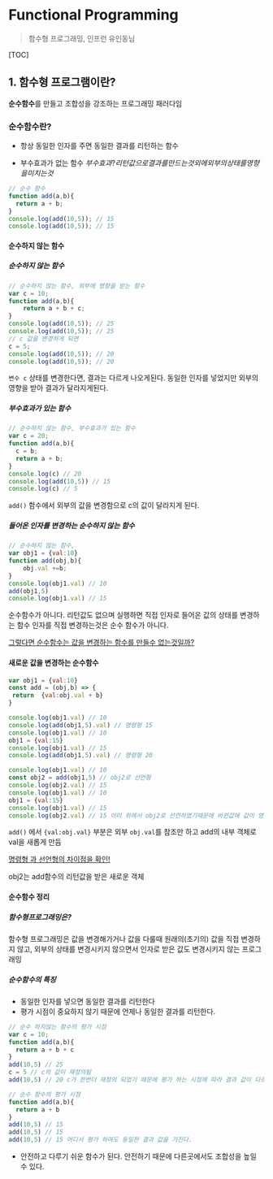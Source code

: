 # Functional Programming

> 함수형 프로그래밍, 인프런 유인동님 

[TOC]


## 1. 함수형 프로그램이란?

**순수함수**를 만들고 조합성을 강조하는 프로그래밍 패러다임

### 순수함수란?

- 항상 동일한 인자를 주면 동일한 결과를 리턴하는 함수

- 부수효과가 없는 함수 
  $부수효과? 리턴값으로 결과를 만드는것 외에 외부의 상태를 영향을 미치는것$ 

```javascript
// 순수 함수
function add(a,b){
  return a + b;
}
console.log(add(10,5)); // 15
console.log(add(10,5)); // 15
```



#### 순수하지 않는 함수

##### 순수하지 않는 함수

```javascript
// 순수하지 않는 함수, 외부에 영향을 받는 함수
var c = 10;
function add(a,b){
	return a + b + c;
}
console.log(add(10,5)); // 25
console.log(add(10,5)); // 25
// c 값을 변경하게 되면
c = 5;
console.log(add(10,5)); // 20
console.log(add(10,5)); // 20
```

`변수 c` 상태를 변경한다면, 결과는 다르게 나오게된다. 동일한 인자를 넣었지만 외부의 영향을 받아 결과가 달라지게된다.



##### 부수효과가 있는 함수

```javascript
// 순수하지 않는 함수, 부수효과가 있는 함수
var c = 20;
function add(a,b){
  c = b;
  return a + b;
}
console.log(c) // 20
console.log(add(10,5)) // 15
console.log(c) // 5

```

`add()` 함수에서 외부의 값을 변경함으로 c의 값이 달라지게 된다.



##### 들어온 인자를 변경하는  순수하지 않는 함수

```javascript
// 순수하지 않는 함수, 
var obj1 = {val:10}
function add(obj,b){
	obj.val +=b;
}
console.log(obj1.val) // 10
add(obj1,5)
console.log(obj1.val) // 15

```

순수함수가 아니다. 리턴값도 없으며 실행하면 직접 인자로 들어온 값의 상태를 변경하는 함수
인자를 직접 변경하는것은 순수 함수가 아니다.

<u>그렇다면 순수함수는 값을 변경하는 함수를 만들수 없는것일까?</u>

#### 새로운 값을 변경하는 순수함수

```javascript
var obj1 = {val:10}
const add = (obj,b) => {
 return  {val:obj.val + b} 
}

console.log(obj1.val) // 10
console.log(add(obj1,5).val) // 명령형 15
console.log(obj1.val) // 10
obj1 = {val:15} 
console.log(obj1.val) // 15
console.log(add(obj1,5).val) // 명령형 20

console.log(obj1.val) // 10
const obj2 = add(obj1,5) // obj2로 선언형
console.log(obj2.val) // 15
console.log(obj1.val) // 10
obj1 = {val:15}
console.log(obj1.val) // 15
console.log(obj2.val) // 15 이미 위에서 obj2로 선언하였기때문에 바뀐값에 값이 영향을 받지 않는다.

```

`add()` 에서 `{val:obj.val}` 부분은 외부 `obj.val`를 참조만 하고 add의 내부 객체로 val을 새롭게 만듬

<u>명령형 과 선언형의 차이점을 확인!</u>

obj2는 add함수의 리턴값을 받은 새로운 객체



#### 순수함수 정리

##### 함수형프로그래밍은?

함수형 프로그래밍은 값을 변경해가거나 값을 다룰때 원래의(초기의) 값을 직접 변경하지 않고, 외부의 상태를 변경시키지 않으면서 인자로 받은 값도 변경시키지 않는 프로그래밍

##### 순수함수의 특징

- 동일한 인자를 넣으면 동일한 결과를 리턴한다
- 평가 시점이 중요하지 않기 때문에 언제나 동일한 결과를 리턴한다.

```javascript
// 순수 하지않는 함수의 평가 시점 
var c = 10;
function add(a,b){
  return a + b + c
}
add(10,5) // 25
c = 5 // c의 값이 재정의됨
add(10,5) // 20 c가 한번더 재정의 되었기 때문에 평가 하는 시점에 따라 결과 값이 다르다.
```

```javascript
// 순수 함수의 평가 시점
function add(a,b){
  return a + b
}
add(10,5) // 15
add(10,5) // 15
add(10,5) // 15 어디서 평가 하여도 동일한 결과 값을 가진다.
```

- 안전하고 다루기 쉬운 함수가 된다. 안전하기 때문에 다른곳에서도 조합성을 높일 수 있다.

